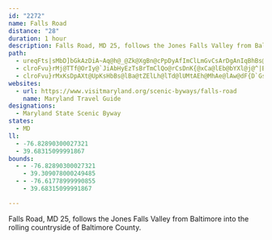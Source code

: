 ```yaml
---
id: "2272"
name: Falls Road
distance: "28"
duration: 1 hour
description: Falls Road, MD 25, follows the Jones Falls Valley from Baltimore into the rolling countryside of Baltimore County.
path:
  - ureqFts|sMbD]bGkAzDiA~Aq@h@_@Zk@XgBn@cPpDyAfImClLmGvCsArDgAnIqBhBs@fMyHdJaFnNcJjBcAnN{D~GyAhC_Ah@_@rFaIn@MhACr@SvB_CfCaHp@oAj@w@x@[lEQbEq@`DkAtOqJhVmKhN{HjCgBtDmDbDwDrDmD|CgBfLuFrBq@xBc@dOmB~Ds@vB{@zGqDlEuAfAQbZgBx@]lDuEjBqApBm@dR{DtLwC|QuFt@k@dAcBbCsGbBqF^sBLgETkBlD}JlGcM|CsE|I{KnCcC|A}@hYmKbm@k]`KwFnHoDhJuFbDq@vGXpBKdBo@pIeEbA}@p@aA`@y@PkAHuCn@gEXcAn@oAlBeBbAs@xCqAnBgAx@_ArBsCl@k@xSuG|HcHrDwC|DsAbDk@lEoBvD}@d@[p@w@`BsEd@m@l@e@lCaAhAWbAElCNt@IxA_@bCuAbGmFlN_JtAQvGAzIyAdKeEnHoBvEyAvD}@vDGn@YhAaB`A}@pAYnD[bBk@|BqBnFyCxAoA|AmBrBqDjLaQh@aAXmADg@KkD@y@\yAh@yA~@eAfOgH\[Zk@f@qCh@gBh@{@~A}@xOsGlHiDvYgLnDgCzBqBrDgEtA_A`GaAnPsIbSoEtOsIrCeA|EmAnA_AzBeCtAmArXuIvFwAnLiDbEqBvHsCjKyElGiDtBYvBF`FSrFg@nHe@|@ZpFrFzBxAj@Pd@?l@Cb@S`BmB`@m@nB{EhAy@z@WzWAtOh@lF^~CBdKKfIy@l@QlBsAjPoOpGgFhGqD|NwHnCkA~DaA`[sD`AQ`Ak@vCaDh@a@zI_GfDeBtCyCj@o@Rk@Bk@}@yDGaA?eAPaBz@eDvBuB|DkBrBqA`FuFxCaAtGeI|AqAdYkKhCw@nLeC`h@iFhBk@dC{AvBwBbE{EzAyBv@mBrGiXr@gB~AaBbAq@hHmCbOsC`SkEnF{@b@@zIyB
  - clroFvu}rMj@TTf@OrIy@`JiAbHyEzTsBrTmClQo@rCsDnK{@xCa@lEb@bYXl@j@^|BKb@Jl@d@Pf@d@rCxArDHv@UzCqEh[Kr@DdAnEp^v@fEx@nBjB~Bp@`@pZxEj@\HLRjA`BpVl@xB^~@d@`ApA|A`ObNfAdAp@rARlBNvUpEl^
  - clroFvu}rMxKsDpAXt@UpKsHbBs@lBa@tZElLh@lTd@lUMtAEh@MhAe@lAw@dF{D`GsDvDmC`AsAVs@h@_DTs@fAw@~FoBlEgAzGwBhDyApEeDhB}@rDq@`Os@hAY`D_B~BsBhD_EtAuCtCgIrFaLhBwCxAeA|AUbVwApKaC~JgB|FqAdLaDfEm@dA]bCgAfGy@~QaEna@sK|TiFzYeG~j@aMbCq@xFaCnFsCvJmGnAg@jWmFdQgDnD_ApDqB`DsDRSf@Mb@?j@XR^t@d@r@X~@Dh@yAN_Bb@{Ah@y@z@k@pBk@n@e@nAuBz@kA\EtBd@p@?tAWr@uAhAkAdJgHzAs@vBQhAa@t@q@hBmCrA{AzMqIjFkKhB_D|DeFhDaCvEsFdAaB
websites:
  - url: https://www.visitmaryland.org/scenic-byways/falls-road
    name: Maryland Travel Guide
designations:
  - Maryland State Scenic Byway
states:
  - MD
ll:
  - -76.82890300027321
  - 39.68315099991867
bounds:
  - - -76.82890300027321
    - 39.309078000249485
  - - -76.61778999990855
    - 39.68315099991867

---
```


Falls Road, MD 25, follows the Jones Falls Valley from Baltimore into the rolling countryside of Baltimore County.
